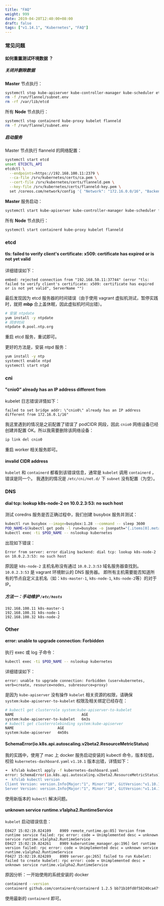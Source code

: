 ```yaml
---
title: "FAQ"
weight: 999
date: 2019-04-28T12:40:00+08:00
draft: false
tags: ["v1.14.1", "Kubernetes", "FAQ"]
---
```


### 常见问题

#### 如何重置测试环境数据 ？

##### 关闭并删除数据

**Master** 节点执行：

```sh
systemctl stop kube-apiserver kube-controller-manager kube-scheduler etcd flanneld
rm -f /run/flannel/subnet.env
rm -rf /var/lib/etcd
```

所有 **Node** 节点执行：

```sh
systemctl stop containerd kube-proxy kubelet flanneld
rm -f /run/flannel/subnet.env
```

##### 启动服务

Master 节点执行 flanneld 的网络配置：

```sh
systemctl start etcd
unset ETCDCTL_API
etcdctl \
  --endpoints=https://192.168.100.11:2379 \
  --ca-file /srv/kubernetes/certs/ca.pem \
  --cert-file /srv/kubernetes/certs/flanneld.pem \
  --key-file /srv/kubernetes/certs/flanneld-key.pem \
  set /coreos.com/network/config '{ "Network": "172.16.0.0/16", "Backend": {"Type": "vxlan"}}'
```

**Master** 服务启动：

```sh
systemctl start kube-apiserver kube-controller-manager kube-scheduler flanneld
```

所有 **Node** 节点执行：

```sh
systemctl start containerd kube-proxy kubelet flanneld
```

### etcd

#### tls: failed to verify client's certificate: x509: certificate has expired or is not yet valid

详细错误如下：

```
embed: rejected connection from "192.168.50.11:37744" (error "tls: failed to verify client's certificate: x509: certificate has expired or is not yet valid", ServerName "")
```

最后发现因为 etcd 服务器的时间错误（由于使用 vagrant 虚拟机测试，暂停实践时，就把 **mbp** 合上盖休眠，因此虚拟机时间出错）。

```sh
# 安装 ntpdate
yum install -y ntpdate
# 同步时间
ntpdate 0.pool.ntp.org
```

重启 etcd 服务，重试即可。

更好的方法是，安装 ntpd 服务：
```sh
yum install -y ntp
systemctl enable ntpd
systemctl start ntpd
```

### cni

#### "cnio0" already has an IP address different from

kubelet 日志错误详情如下：

```
failed to set bridge addr: \"cnio0\" already has an IP address different from 172.16.0.1/16"
```

我这里遇到的情况是之前配置了错误了 podCIDR 网段，因此 `cnio0` 网络设备已经创建并配置 OK。所以我需要删除该网络设备：

```sh
ip link del cnio0
```

重启 worker 相关服务即可。

#### invalid CIDR address

`kubelet` 和 `containerd` 都看到该错误信息，通常是 `kubelet` 调用 `containerd` ，错误是同一个。
我遇到的情况是 `/etc/cni/net.d/` 下 `subnet` 没有配置（为空）。


### DNS

#### dial tcp: lookup k8s-node-2 on 10.0.2.3:53: no such host

测试 coredns 服务是否正确过程中，我们创建 busybox 服务并测试：

```sh
kubectl run busybox --image=busybox:1.28 --command -- sleep 3600
POD_NAME=$(kubectl get pods -l run=busybox -o jsonpath="{.items[0].metadata.name}")
kubectl exec -ti $POD_NAME -- nslookup kubernetes
```

出现如下错误：

```
Error from server: error dialing backend: dial tcp: lookup k8s-node-2 on 10.0.2.3:53: no such host
```

原因是 `k8s-node-2` 主机名称没有通过 `10.0.2.3:53` 域名服务器查找到。`10.0.2.3:53` 是 vagrant 环境默认的 DNS 服务器。
即所有主机需要能否知道所有的节点自定义主机名（如：`k8s-master-1`, `k8s-node-1`, `k8s-node-2`等）的对于 IP。

##### 方法一：手动维护 `/etc/hosts`

```
192.168.100.11 k8s-master-1
192.168.100.31 k8s-node-1
192.168.100.32 k8s-node-2
```

### Other

#### error: unable to upgrade connection: Forbidden

执行 exec 或 log 子命令：

```sh
kubectl exec -ti $POD_NAME -- nslookup kubernetes
```

详细错误如下：

```
error: unable to upgrade connection: Forbidden (user=kubernetes, verb=create, resource=nodes, subresource=proxy)
```

是因为 `kube-apiserver` 没有操作 `kubelet` 相关资源的权限，请确保 `system:kube-apiserver-to-kubelet` 权限及相关绑定已经存在：

```sh
# kubectl get clusterrole system:kube-apiserver-to-kubelet
NAME                               AGE
system:kube-apiserver-to-kubelet   6m3s
# kubectl get clusterrolebinding system:kube-apiserver
NAME                    AGE
system:kube-apiserver   4m50s
```

#### SchemaError(io.k8s.api.autoscaling.v2beta2.ResourceMetricStatus)

我的实践中，使用了 mac 上 docker 服务启动安装的 kubectl 命令，版本较低，校验 `kubernetes-dashboard.yaml` `v1.10.1` 版本出错，详情如下：

```sh
➜  kfslab kubectl apply -f kubernetes-dashboard.yaml
error: SchemaError(io.k8s.api.autoscaling.v2beta2.ResourceMetricStatus): invalid object doesn't have additional properties
➜  kfslab kubectl version
Client Version: version.Info{Major:"1", Minor:"10", GitVersion:"v1.10.11", GitCommit:"637c7e288581ee40ab4ca210618a89a555b6e7e9", GitTreeState:"clean", BuildDate:"2018-11-26T14:38:32Z", GoVersion:"go1.9.3", Compiler:"gc", Platform:"darwin/amd64"}
Server Version: version.Info{Major:"1", Minor:"14", GitVersion:"v1.14.1", GitCommit:"b7394102d6ef778017f2ca4046abbaa23b88c290", GitTreeState:"clean", BuildDate:"2019-04-08T17:02:58Z", GoVersion:"go1.12.1", Compiler:"gc", Platform:"linux/amd64"}
```

使用新版本的 `kubectl` 解决问题。


#### unknown service runtime.v1alpha2.RuntimeService

`kubelet` 启动错误信息：

```
E0427 15:02:19.024109    8909 remote_runtime.go:85] Version from runtime service failed: rpc error: code = Unimplemented desc = unknown service runtime.v1alpha2.RuntimeService
E0427 15:02:19.024261    8909 kuberuntime_manager.go:196] Get runtime version failed: rpc error: code = Unimplemented desc = unknown service runtime.v1alpha2.RuntimeService
F0427 15:02:19.024289    8909 server.go:265] failed to run Kubelet: failed to create kubelet: rpc error: code = Unimplemented desc = unknown service runtime.v1alpha2.RuntimeService
```

原因分析：一开始使用的系统安装的 docker
```sh
containerd --version
containerd github.com/containerd/containerd 1.2.5 bb71b10fd8f58240ca47fbb579b9d1028eea7c84
```

使用最新的 `containerd` 即可。
